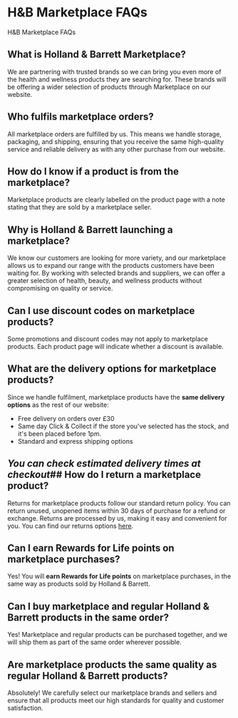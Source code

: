# H&B Marketplace FAQs

H&B Marketplace FAQs
## What is Holland & Barrett Marketplace?
We are partnering with trusted brands so we can bring you even more of the health and wellness products they are searching for. These brands will be offering a wider selection of products through Marketplace on our website.
## Who fulfils marketplace orders?
All marketplace orders are fulfilled by us. This means we handle storage, packaging, and shipping, ensuring that you receive the same high-quality service and reliable delivery as with any other purchase from our website.
## How do I know if a product is from the marketplace?
Marketplace products are clearly labelled on the product page with a note stating that they are sold by a marketplace seller.
## Why is Holland & Barrett launching a marketplace?
We know our customers are looking for more variety, and our marketplace allows us to expand our range with the products customers have been waiting for. By working with selected brands and suppliers, we can offer a greater selection of health, beauty, and wellness products without compromising on quality or service.
## Can I use discount codes on marketplace products?
Some promotions and discount codes may not apply to marketplace products. Each product page will indicate whether a discount is available.
## What are the delivery options for marketplace products?
Since we handle fulfilment, marketplace products have the **same delivery options** as the rest of our website:

* Free delivery on orders over £30
* Same day Click & Collect if the store you've selected has the stock, and it's been placed before 1pm.
* Standard and express shipping options
## *You can check estimated delivery times at checkout*## How do I return a marketplace product?
Returns for marketplace products follow our standard return policy. You can return unused, unopened items within 30 days of purchase for a refund or exchange. Returns are processed by us, making it easy and convenient for you. You can find our returns options [here](https://www.hollandandbarrett.com/info/delivery-and-returns/returns/).
## Can I earn Rewards for Life points on marketplace purchases?
Yes! You will **earn Rewards for Life points** on marketplace purchases, in the same way as products sold by Holland & Barrett.
## Can I buy marketplace and regular Holland & Barrett products in the same order?
Yes! Marketplace and regular products can be purchased together, and we will ship them as part of the same order wherever possible.
## Are marketplace products the same quality as regular Holland & Barrett products?
Absolutely! We carefully select our marketplace brands and sellers and ensure that all products meet our high standards for quality and customer satisfaction.
